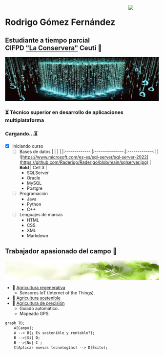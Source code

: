 <!--- Uso HTML para poner una imagen ya que en Markdown no puedo alinearla a la derecha aunque he pensado usar algún truco
como rellenar con espacios en blanco o insertar una imagen transparente delante, me parecía un poco cutre.
La imagen es el Octocat, la mascota de Github--->

<img align='right' src='https://user-images.githubusercontent.com/5713670/87202985-820dcb80-c2b6-11ea-9f56-7ec461c497c3.gif' width='100'>

# Rodrigo Gómez Fernández
## Estudiante a tiempo parcial <br> CIFPD ["La Conservera"](http://www.fplaconservera.es) Ceutí 📖

![](https://github.com/Raderigo/Raderigo/blob/main/Banner%20codigo.jpg)

### ⏳ Técnico superior en desarrollo de aplicaciones multiplataforma
### Cargando...⏳

<!--- La siguiente lista gracias al flavor de Github para Markdown (GFM) --->
- [X] Iniciando curso
    - [ ] Bases de datos
        | <!-- -->      | <!-- -->        | <!-- -->      |
        |:-------------:|:---------------:|:-------------:|
        | ![https://www.microsoft.com/es-es/sql-server/sql-server-2022](https://github.com/Raderigo/Raderigo/blob/main/sqlserver.jpg)       | **Bold**        | Cell 3        |
      - SQLServer
      - Oracle
      - MySQL
      - Postgre
    - [ ] Programación
      - Java
      - Python
      - C++
    - [ ] Lenguajes de marcas
      - HTML
      - CSS
      - XML
      - Markdown

## Trabajador apasionado del campo 🌱
![](https://github.com/Raderigo/Raderigo/blob/main/Banner%20hoja.jpg)
* 🌄 [Agricultura regenerativa](https://es.wikipedia.org/wiki/Agricultura_regenerativa)
  * Sensores IoT (Internet of the Things).
* 🍎 [Agricultura sostenible](https://es.wikipedia.org/wiki/Agricultura_sostenible)
* 🚜 [Agricultura de precisión](https://es.wikipedia.org/wiki/Agricultura_de_precisi%C3%B3n)
  * Guiado automático.
  * Mapeado GPS.

<!--- Gracias a Mermaid, que es un flavor de Markdown soportado por Github, puedo hacer el siguiente diagrama -->
```mermaid
graph TD;
    A[Campo];
    A --> B{¿ Es sostenible y rentable?};
    B -->|Sí| D;
    B -->|No| C ;
    C[Aplicar nuevas tecnologías] --> D[Éxito];
```

